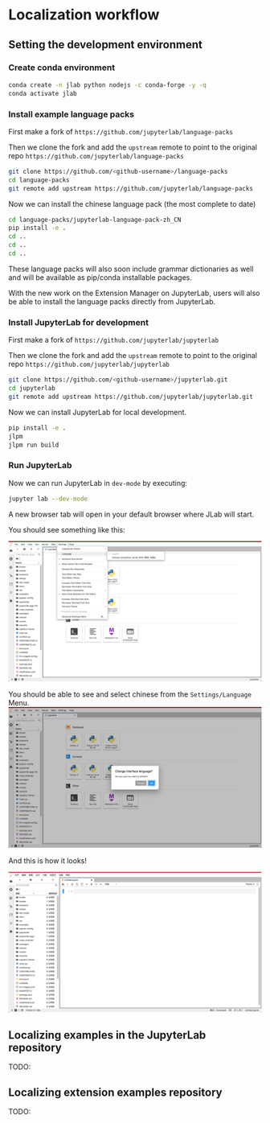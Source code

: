 # Localization workflow

## Setting the development environment

### Create conda environment

```bash
conda create -n jlab python nodejs -c conda-forge -y -q
conda activate jlab
```

### Install example language packs

First make a fork of `https://github.com/jupyterlab/language-packs`

Then we clone the fork and add the `upstream` remote to point to the original repo
`https://github.com/jupyterlab/language-packs`

```bash
git clone https://github.com/<github-username>/language-packs
cd language-packs
git remote add upstream https://github.com/jupyterlab/language-packs
```

Now we can install the chinese language pack (the most complete to date)

```bash
cd language-packs/jupyterlab-language-pack-zh_CN
pip install -e .
cd ..
cd ..
cd ..
```

These language packs will also soon include grammar dictionaries as well
and will be available as pip/conda installable packages.

With the new work on the Extension Manager on JupyterLab, users will also
be able to install the language packs directly from JupyterLab.

### Install JupyterLab for development

First make a fork of `https://github.com/jupyterlab/jupyterlab`

Then we clone the fork and add the `upstream` remote to point to the original repo
`https://github.com/jupyterlab/jupyterlab`

```bash
git clone https://github.com/<github-username>/jupyterlab.git
cd jupyterlab
git remote add upstream https://github.com/jupyterlab/jupyterlab.git
```

Now we can install JupyterLab for local development.

```bash
pip install -e .
jlpm
jlpm run build
```

### Run JupyterLab

Now we can run JupyterLab in `dev-mode` by executing:

```bash
jupyter lab --dev-mode
```

A new browser tab will open in your default browser where JLab will start.

You should see something like this:

![Available languages](./images/available-languages.png)

You should be able to see and select chinese from the `Settings/Language` Menu.
![Change the current interface language](./images/change-language.png)

And this is how it looks!

![Translated interface](./images/translated-interface.png)

## Localizing examples in the JupyterLab repository

TODO:

## Localizing extension examples repository

TODO:
